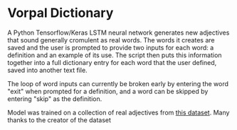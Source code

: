 # Vorpal Dictionary

A Python Tensorflow/Keras LSTM neural network generates new adjectives that sound generally cromulent as real words. The words it creates are saved and the user is prompted to provide two inputs for each word: a definition and an example of its use. The script then puts this information together into a full dictionary entry for each word that the user defined, saved into another text file.

The loop of word inputs can currently be broken early by entering the word "exit" when prompted for a definition, and a word can be skipped by entering "skip" as the definition. 

Model was trained on a collection of real adjectives from [this dataset](https://www.kaggle.com/jordansiem/adjectives-list). Many thanks to the creator of the dataset
